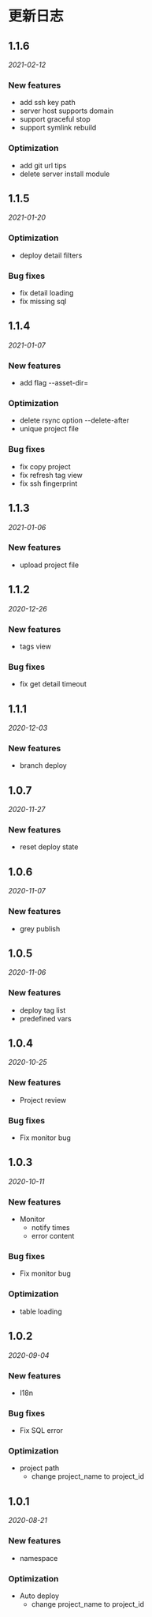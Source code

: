 # 更新日志

## 1.1.6

*2021-02-12*

### New features
- add ssh key path
- server host supports domain
- support graceful stop
- support symlink rebuild

### Optimization
- add git url tips
- delete server install module

## 1.1.5

*2021-01-20*

### Optimization
- deploy detail filters

### Bug fixes
- fix detail loading
- fix missing sql

## 1.1.4

*2021-01-07*

### New features
- add flag --asset-dir=

### Optimization
- delete rsync option --delete-after
- unique project file

### Bug fixes
- fix copy project
- fix refresh tag view
- fix ssh fingerprint

## 1.1.3

*2021-01-06*

### New features
- upload project file

## 1.1.2

*2020-12-26*

### New features
- tags view

### Bug fixes
- fix get detail timeout

## 1.1.1

*2020-12-03*

### New features
- branch deploy

## 1.0.7

*2020-11-27*

### New features
- reset deploy state

## 1.0.6

*2020-11-07*

### New features
- grey publish

## 1.0.5

*2020-11-06*

### New features
- deploy tag list
- predefined vars 

## 1.0.4

*2020-10-25*

### New features
- Project review

### Bug fixes
- Fix monitor bug

## 1.0.3

*2020-10-11*

### New features
- Monitor
  - notify times
  - error content

### Bug fixes
- Fix monitor bug

### Optimization
- table loading

## 1.0.2

*2020-09-04*

### New features
- I18n

### Bug fixes
- Fix SQL error

### Optimization
- project path 
  - change project_name to project_id

## 1.0.1

*2020-08-21*

### New features
- namespace

### Optimization
- Auto deploy
  - change project_name to project_id
